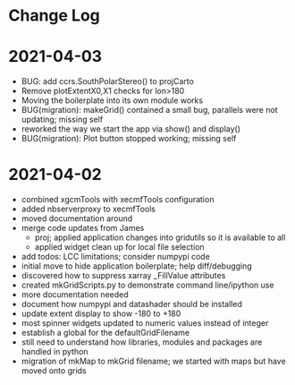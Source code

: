 # Change Log

# 2021-04-03

 - BUG: add ccrs.SouthPolarStereo() to projCarto
 - Remove plotExtentX0,X1 checks for lon>180
 - Moving the boilerplate into its own module works
 - BUG(migration): makeGrid() contained a small bug, parallels were not updating; missing self
 - reworked the way we start the app via show() and display()
 - BUG(migration): Plot button stopped working; missing self 

# 2021-04-02

 - combined xgcmTools with xecmfTools configuration
 - added nbserverproxy to xecmfTools
 - moved documentation around
 - merge code updates from James
   - proj; applied application changes into gridutils so it is available to all
   - applied widget clean up for local file selection
 - add todos: LCC limitations; consider numpypi code
 - initial move to hide application boilerplate; help diff/debugging
 - discovered how to suppress xarray \_FillValue attributes
 - created mkGridScripts.py to demonstrate command line/ipython use
 - more documentation needed
 - document how numpypi and datashader should be installed
 - update extent display to show -180 to +180
 - most spinner widgets updated to numeric values instead of integer
 - establish a global for the defaultGridFilename
 - still need to understand how libraries, modules and packages are handled in python
 - migration of mkMap to mkGrid filename; we started with maps but have moved onto grids

